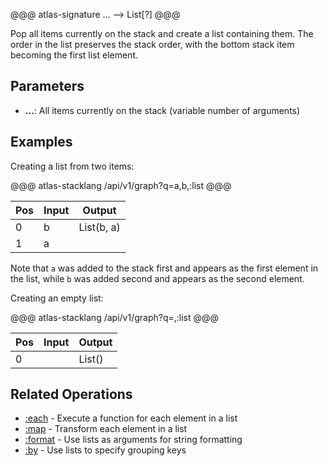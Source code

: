 @@@ atlas-signature
...
-->
List[?]
@@@

Pop all items currently on the stack and create a list containing them. The order in the
list preserves the stack order, with the bottom stack item becoming the first list element.

## Parameters

* **...**: All items currently on the stack (variable number of arguments)

## Examples

Creating a list from two items:

@@@ atlas-stacklang
/api/v1/graph?q=a,b,:list
@@@

<table><thead><th>Pos</th><th>Input</th><th>Output</th></thead><tbody><tr>
<td>0</td>
<td>b</td>
<td>List(b, a)</td>
</tr><tr>
<td>1</td>
<td>a</td>
<td></td>
</tr></tbody></table>

Note that `a` was added to the stack first and appears as the first element in the list,
while `b` was added second and appears as the second element.

Creating an empty list:

@@@ atlas-stacklang
/api/v1/graph?q=,:list
@@@

<table><thead><th>Pos</th><th>Input</th><th>Output</th></thead><tbody><tr>
<td>0</td>
<td></td>
<td>List()</td>
</tr></tbody></table>

## Related Operations

* [:each](each.md) - Execute a function for each element in a list
* [:map](map.md) - Transform each element in a list
* [:format](format.md) - Use lists as arguments for string formatting
* [:by](by.md) - Use lists to specify grouping keys